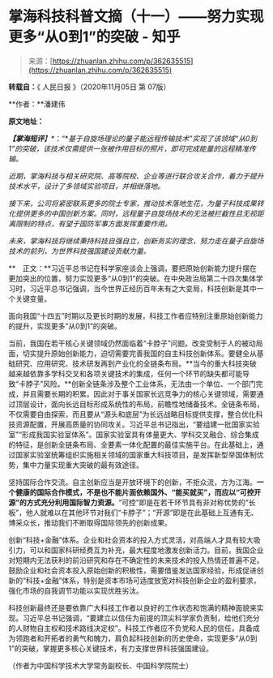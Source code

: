 <!--yml
category: 未分类
date: 2022-11-09 19:19:21
-->

# 掌海科技科普文摘（十一）——努力实现更多“从0到1”的突破 - 知乎

> 来源：[https://zhuanlan.zhihu.com/p/362635515](https://zhuanlan.zhihu.com/p/362635515)

**转载自：**《 人民日报 》（2020年11月05日 第 07版）

**作者：**潘建伟

**原文地址：**

[](https://link.zhihu.com/?target=http%3A//paper.people.com.cn/rmrb/html/2020-11/05/nw.D110000renmrb_20201105_1-07.htm)

***【掌海短评**】**：“**基于自旋场理论的量子能远程传输技术”实现了该领域“从0到1”的突破，该技术仅需提供一张被作用目标的照片，即可完成能量的远程精准传输。*

*近期，掌海科技与相关研究院、高等院校、企业等进行联合攻关合作，着力于提升技术水平，设计了多领域实验项目，并相继落地。*

*接下来，公司将紧密联系更多的院士专家，推动技术落地生花，为量子科技成果转化提供更多的中国创新方案。同时，远程量子自旋场技术的无法被拦截性且无视距离限制的特点，有望于国防军事方面发挥重要作用。*

*未来，掌海科技将继续秉持科技自强自立，创新务实的理念，努力走在量子自旋场技术的前列，为世界科技强国建设贡献力量。*

**　正文：**习近平总书记在科学家座谈会上强调，要把原始创新能力提升摆在更加突出的位置，努力实现更多“从0到1”的突破。在中央政治局第二十四次集体学习时，习近平总书记强调，当今世界正经历百年未有之大变局，科技创新是其中一个关键变量。

面向我国“十四五”时期以及更长时期的发展，科技工作者应特别注重原始创新能力的提升，实现更多“从0到1”的突破。

当前，我国在若干核心关键领域仍然面临着“卡脖子”问题。改变受制于人的被动局面，切实提升原始创新能力，迫切需要完善我国的自主科技创新体系。要健全从基础研究、应用研究、技术研发再到产业化的全链条布局。**当今的重大科技突破越来越依靠多学科交叉和各项关键技术的集成，任何一个环节的缺失都可能导致“卡脖子”风险。**创新全链条涉及整个工业体系，无法由一个单位、一个部门完成，并且需要长期的积累。因此对于事关国家长远竞争力的核心关键领域，需要通过顶层设计，面向长远目标形成系统性的布局，前瞻性地储备技术。全链条布局，不仅需要自由探索，而且要从“源头和底层”为长远战略目标提供支撑，整合优化科技资源配置，开展高质量的协同攻关。习近平总书记指出，“要组建一批国家实验室”“形成我国实验室体系”。国家实验室具有体量更大、学科交叉融合、综合集成的特征，是创新全链条布局、全要素一体化配置的最佳实施平台。在此基础上，通过国家实验室统筹组织实施相关领域的国家重大科技项目，是发挥新型举国体制优势，集中力量实现重大突破的最有效途径。

坚持国际合作交流。自主创新应当是开放环境下的创新，不拒众流，方为江海。**一个健康的国际合作模式，不是也不能片面依赖国外、“能买就买”，而应以“可控开源”的方式充分利用国际智力资源。**“可控”即是在若干环节具有非对称优势的“长板”，他人就难以在其他环节对我们“卡脖子”；“开源”即是在此基础上互通有无、博采众长，推动我们不断取得国际领先的创新成果。

创新“科技+金融”体系。企业和社会资本的投入方式灵活，对高端人才具有较大吸引力，可以和国家科研经费互为补充，最大程度地激发创新活力。目前，我国企业对短期内无法获利的前沿研究和存在不确定性的未来技术的投入热情还普遍不足。鼓励企业和社会资本投入原始创新的积极性，需要借鉴发达国家经验，形成促进创新的“科技+金融”体系，特别是资本市场可适度放宽对科技创新企业的盈利要求，强化市场的自我调节功能以实现优胜劣汰。

科技创新最终还是要依靠广大科技工作者以良好的工作状态和饱满的精神面貌来实现。习近平总书记强调，“要建立以信任为前提的顶尖科学家负责制，给他们充分的人财物自主权和技术路线决定权”。科技工作者应不负党和人民的信任，具备成为领跑者和开拓者的勇气和魄力，肩负起科技创新的历史使命，实现更多“从0到1”的突破，掌握更多核心关键技术，有力支撑世界科技强国建设。

（作者为中国科学技术大学常务副校长、中国科学院院士）